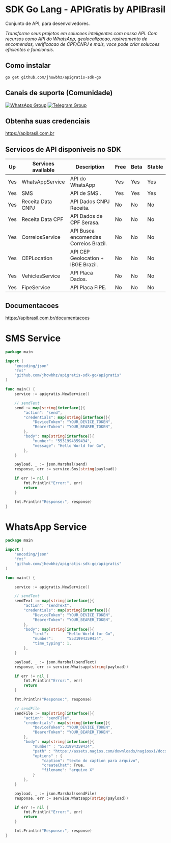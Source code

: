 # SDK Go Lang - APIGratis by APIBrasil

Conjunto de API, para desenvolvedores.

_Transforme seus projetos em solucoes inteligentes com nossa API. Com recursos como API do WhatsApp, geolocalizacao, rastreamento de encomendas, verificacao de CPF/CNPJ e mais, voce pode criar solucoes eficientes e funcionais._

## Como instalar

```go get github.com/jhowbhz/apigratis-sdk-go```

## Canais de suporte (Comunidade)
[![WhatsApp Group](https://img.shields.io/badge/WhatsApp-Group-25D366?logo=whatsapp)](https://chat.whatsapp.com/EeAWALQb6Ga5oeTbG7DD2k) [![Telegram Group](https://img.shields.io/badge/Telegram-Group-32AFED?logo=telegram)](https://t.me/apigratisoficial)

## Obtenha suas credenciais
https://apibrasil.com.br

## Servicos de API disponiveis no SDK

| Up  | Services available            | Description       | Free    | Beta        | Stable   |
------|-------------------------------|-------------------|---------| ------------------------- | ------------------------- |
| Yes | WhatsAppService                | API do WhatsApp                         |   Yes   | Yes                   | Yes                   |
| Yes | SMS                            | API de SMS              .               |   Yes   | Yes                   | Yes                   |
| Yes | Receita Data CNPJ              | API Dados CNPJ Receita.                 |   No   | No                   | No                   |
| Yes | Receita Data CPF               | API Dados de CPF Serasa.                |   No   | No                   | No                   |
| Yes | CorreiosService                | API Busca encomendas Correios Brazil.   |   No   | No                   | No                   |
| Yes | CEPLocation                    | API CEP Geolocation + IBGE Brazil.      |   No   | No                   | No                   |
| Yes | VehiclesService                | API Placa Dados.                        |   No   | No                   | No                   |
| Yes | FipeService                    | API Placa FIPE.                         |   No   | No                   | No                   |


## Documentacoes
https://apibrasil.com.br/documentacoes

# SMS Service
```go
package main

import (
    "encoding/json"
    "fmt"
    "github.com/jhowbhz/apigratis-sdk-go/apigratis"
)

func main() {
    service := apigratis.NewService()

    // sendText
    send := map[string]interface{}{
        "action": "send",
        "credentials": map[string]interface{}{
            "DeviceToken": "YOUR_DEVICE_TOKEN",
            "BearerToken": "YOUR_BEARER_TOKEN",
		},
        "body": map[string]interface{}{
            "number": "5531994359434",
            "message": "Hello World for Go",
        },
    }

    payload, _ := json.Marshal(send)
    response, err := service.Sms(string(payload))

    if err != nil {
        fmt.Println("Error:", err)
        return
    }

    fmt.Println("Response:", response)
}
```

# WhatsApp Service
```go
package main

import (
    "encoding/json"
    "fmt"
    "github.com/jhowbhz/apigratis-sdk-go/apigratis"
)

func main() {

    service := apigratis.NewService()

    // sendText
    sendText := map[string]interface{}{
        "action": "sendText",
        "credentials": map[string]interface{}{
            "DeviceToken": "YOUR_DEVICE_TOKEN",
            "BearerToken": "YOUR_BEARER_TOKEN",
        },
        "body": map[string]interface{}{
            "text":        "Hello World for Go",
            "number":      "5531994359434",
            "time_typing": 1,
        },
    }

    payload, _ := json.Marshal(sendText)
    response, err := service.Whatsapp(string(payload))

    if err != nil {
        fmt.Println("Error:", err)
        return
    }

    fmt.Println("Response:", response)

    // sendFile
    sendFile := map[string]interface{}{
        "action": "sendFile",
        "credentials": map[string]interface{}{
            "DeviceToken": "YOUR_DEVICE_TOKEN",
            "BearerToken": "YOUR_BEARER_TOKEN",
        },
        "body": map[string]interface{}{
            "number" : "5531994359434",
            "path" : "https://assets.nagios.com/downloads/nagiosxi/docs/Installing_The_XI_Linux_Agent.pdf",
            "options" : {
                "caption": "texto do caption para arquivo",
                "createChat": True,
                "filename": "arquivo X"
            }
        },
    }

    payload, _ := json.Marshal(sendFile)
    response, err := service.Whatsapp(string(payload))

    if err != nil {
        fmt.Println("Error:", err)
        return
    }

    fmt.Println("Response:", response)
}
```